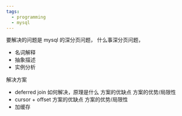 ```yaml
---
tags:
  - programming
  - mysql
---
```


要解决的问题是 mysql 的深分页问题，
什么事深分页问题，

- 名词解释
- 抽象描述
- 实例分析

解决方案
- deferred join
如何解决，原理是什么
方案的优缺点
方案的优势/局限性
- cursor + offset
方案的优缺点
方案的优势/局限性
- 加缓存